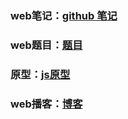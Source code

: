 ### web笔记：[github 笔记](https://github.com/sisterAn/blog?tab=readme-ov-file)
### web题目：[题目](https://vue3js.cn/interview/vue/permission.html#%E4%BA%8C%E3%80%81%E5%A6%82%E4%BD%95%E5%81%9A)
### 原型：[js原型](https://github.com/sisterAn/blog/issues/5)
### web播客：[博客](https://www.muyiy.cn/blog/1/1.1.html#%E6%89%A7%E8%A1%8C%E4%B8%8A%E4%B8%8B%E6%96%87%E7%9A%84%E7%B1%BB%E5%9E%8B)
